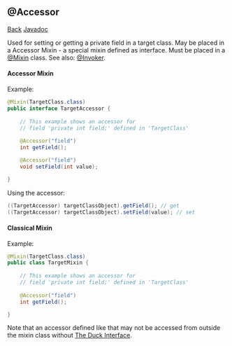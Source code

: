 ## @Accessor
[Back](mixins.md) [Javadoc](https://jenkins.liteloader.com/view/Other/job/Mixin/javadoc/org/spongepowered/asm/mixin/gen/Accessor.html)

Used for setting or getting a private field in a target class. May be placed in a Accessor Mixin - a special mixin defined as interface. Must be placed in a [@Mixin](mixin.md) class. See also: [@Invoker](invoker.md).

#### Accessor Mixin
Example:
```java
@Mixin(TargetClass.class)
public interface TargetAccessor {
	
	// This example shows an accessor for 
	// field 'private int field;' defined in 'TargetClass'
	
	@Accessor("field")
	int getField();

	@Accessor("field")
	void setField(int value);

}
```

Using the accessor:
```java
((TargetAccessor) targetClassObject).getField(); // get
((TargetAccessor) targetClassObject).setField(value); // set
```

#### Classical Mixin
Example:
```java
@Mixin(TargetClass.class)
public class TargetMixin {
	
	// This example shows an accessor for 
	// field 'private int field;' defined in 'TargetClass'
	
	@Accessor("field")
	int getField();

}
```

Note that an accessor defined like that may not be accessed from outside the mixin class without [The Duck Interface](mixin.md).

